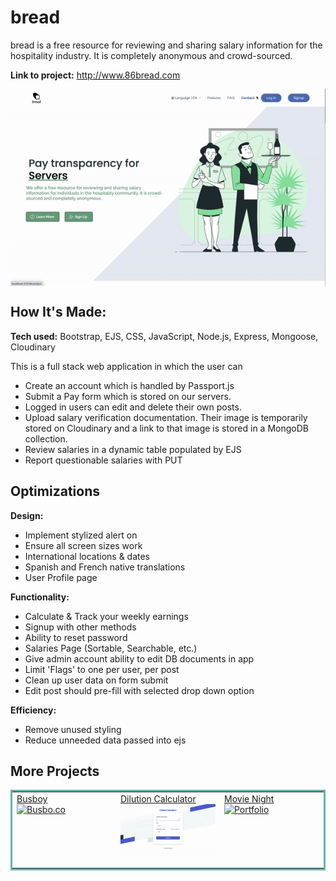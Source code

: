# bread
bread is a free resource for reviewing and sharing salary information for the hospitality industry. It is completely anonymous and crowd-sourced.

**Link to project:** http://www.86bread.com
  <p align = 'center'>
<img align="center" src="https://github.com/WilliamPasternak/bread/blob/main/bread.gif" alt="bread project website">
</p>

## How It's Made:

**Tech used:** Bootstrap, EJS, CSS, JavaScript, Node.js, Express, Mongoose, Cloudinary 

This is a full stack web application in which the user can
- Create an account which is handled by Passport.js 
- Submit a Pay form which is stored on our servers.
- Logged in users can edit and delete their own posts.
- Upload salary verification documentation. Their image is temporarily stored on Cloudinary and a link to that image is stored in a MongoDB collection.
- Review salaries in a dynamic table populated by EJS
- Report questionable salaries with PUT

## Optimizations

**Design:**
- Implement stylized alert on 
- Ensure all screen sizes work
- International locations & dates
- Spanish and French native translations
- User Profile page

**Functionality:**
- Calculate & Track your weekly earnings 
- Signup with other methods
- Ability to reset password
- Salaries Page (Sortable, Searchable, etc.)
- Give admin account ability to edit DB documents in app
- Limit 'Flags' to one per user, per post
- Clean up user data on form submit
- Edit post should pre-fill with selected drop down option


**Efficiency:**
- Remove unused styling
- Reduce unneeded data passed into ejs

## More Projects
<table bordercolor="#66b2b2">
  <tr>
    <td width="33.3%"  style="align:center;" valign="top">
<a target="_blank" href="https://github.com/WilliamPasternak/busboy">Busboy</a>
        <br />
      <a target="_blank" href="https://github.com/WilliamPasternak/busboy">
            <img src="https://github.com/WilliamPasternak/busboy/blob/main/busyboy.gif" width="100%"  alt="Busbo.co"/>
        </a>
    </td>
    <td width="33.3%" valign="top">
<a target="_blank" href="https://github.com/WilliamPasternak/Dilution-Calculator">Dilution Calculator</a> 
      <br />
        <a target="_blank" href="https://github.com/WilliamPasternak/Dilution-Calculator">
          <img src="https://github.com/WilliamPasternak/Dilution-Calculator/raw/main/Dilution.gif" width="100%" alt="Matching Card Game"/>
        </a>
    </td>
    <td width="33.3%" valign="top">
<a target="_blank" href="https://github.com/WilliamPasternak/MovieNight">Movie Night</a>
        <br />
        <a target="_blank" href="https://github.com/WilliamPasternak/MovieNight">
          <img src="https://github.com/WilliamPasternak/MovieNight/blob/main/MovieNight%20Walkthrough.gif" width="100%" alt="Portfolio"/>
        </a>
    </td>
  </tr>
</table>



